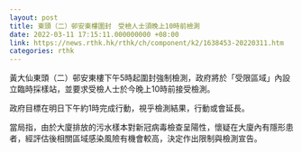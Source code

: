 ```yaml
---
layout: post
title: 東頭（二）邨安東樓圍封　受檢人士須晚上10時前檢測
date: 2022-03-11 17:15:11.000000000 +08:00
link: https://news.rthk.hk/rthk/ch/component/k2/1638453-20220311.htm
categories: rthk
---
```


黃大仙東頭（二）邨安東樓下午5時起圍封強制檢測，政府將於「受限區域」內設立臨時採樣站，並要求受檢人士於今晚上10時前接受檢測。

政府目標在明日下午約1時完成行動，視乎檢測結果，行動或會延長。

當局指，由於大廈排放的污水樣本對新冠病毒檢查呈陽性，懷疑在大廈內有隱形患者，經評估後相關區域感染風險有機會較高，決定作出限制與檢測宣告。
